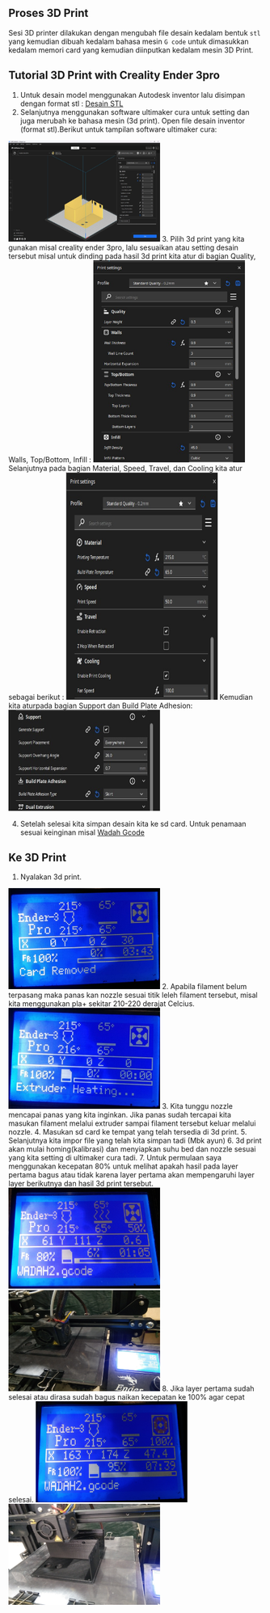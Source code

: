 ## Proses 3D Print
Sesi 3D printer dilakukan dengan mengubah file desain kedalam bentuk ```stl``` yang kemudian dibuah kedalam bahasa mesin ```G code``` untuk dimasukkan kedalam memori card yang kemudian diinputkan kedalam mesin 3D Print.

## Tutorial 3D Print with Creality Ender 3pro
1. Untuk desain model menggunakan Autodesk inventor lalu disimpan dengan format stl : [Desain STL](Desain_stl.rar)
2.	Selanjutnya menggunakan software ultimaker cura untuk setting dan juga merubah ke bahasa mesin (3d print). Open file desain inventor (format stl).Berikut untuk tampilan software ultimaker cura:
<img src="pic/desain-in-ultimaker-cura.jpg" width="300" height="200">
3.	Pilih 3d print yang kita gunakan misal creality ender 3pro, lalu sesuaikan atau setting desain tersebut misal untuk dinding pada hasil 3d print kita atur di bagian Quality, Walls, Top/Bottom, Infill : 
<img src="pic/print-setting.jpg" width="300" height="400">
Selanjutnya pada bagian Material, Speed, Travel, dan Cooling kita atur sebagai berikut : 
<img src="pic/print-setting2.jpg" width="300" height="450">
Kemudian kita aturpada bagian Support dan Build Plate Adhesion:
<img src="pic/print-setting3.jpg" width="300" height="200">

4.	Setelah selesai kita simpan desain kita ke sd card. Untuk penamaan sesuai keinginan misal [Wadah Gcode](Desain-Gcode.rar)

##	Ke 3D Print

1.	Nyalakan 3d print.
<img src="pic/set-awal.jpg" width="300" height="200">
2.	Apabila filament belum terpasang maka panas kan nozzle sesuai titik leleh filament tersebut, misal kita menggunakan pla+ sekitar 210-220 derajat Celcius.
<img src="pic/Extruder-heating.jpg" width="300" height="200">
3.	Kita tunggu nozzle mencapai panas yang kita inginkan. Jika panas sudah tercapai kita masukan filament melalui extruder sampai filament tersebut keluar melalui nozzle.
4.	Masukan sd card ke tempat yang telah tersedia di 3d print.
5.	Selanjutnya kita impor file yang telah kita simpan tadi (Mbk ayun)
6.	3d print akan mulai homing(kalibrasi) dan menyiapkan suhu bed dan nozzle sesuai yang kita setting di ultimaker cura tadi.
7.	Untuk permulaan saya menggunakan kecepatan 80% untuk melihat apakah hasil pada layer pertama bagus atau tidak karena layer pertama akan mempengaruhi layer layer berikutnya dan hasil 3d print tersebut.
<img src="pic/layer-awal.jpg" width="300" height="200">
<img src="pic/print1.jpg" width="300" height="200">
8.	Jika layer pertama sudah selesai atau dirasa sudah bagus naikan kecepatan ke 100% agar cepat selesai.
<img src="pic/prosess.jpg" width="300" height="200">
<img src="pic/prosess2.jpg" width="300" height="200">
